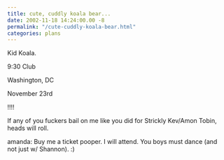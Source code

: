 ```yaml
---
title: cute, cuddly koala bear...
date: 2002-11-18 14:24:00.00 -8
permalink: "/cute-cuddly-koala-bear.html"
categories: plans
---
```

Kid Koala.

9:30 Club

Washington, DC

November 23rd

!!!!

If any of you fuckers bail on me like you did for Strickly Kev/Amon Tobin, heads will roll.

amanda: Buy me a ticket pooper. I will attend. You boys must dance (and not just w/ Shannon). :)

